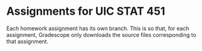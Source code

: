 # Assignments for UIC STAT 451

Each homework assignment has its own branch. This is so that, for each assignment, Gradescope only downloads the source files corresponding to that assignment.
